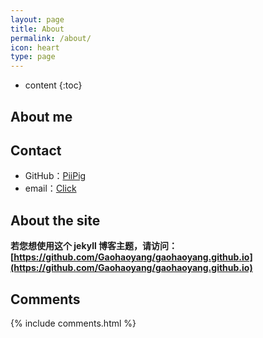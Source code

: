 ```yaml
---
layout: page
title: About
permalink: /about/
icon: heart
type: page
---
```


* content
{:toc}

## About me



## Contact

* GitHub：[PiiPig](https://github.com/piipig)
* email：[Click](pc00083@gmail.com)

## About the site

**若您想使用这个 jekyll 博客主题，请访问：[https://github.com/Gaohaoyang/gaohaoyang.github.io](https://github.com/Gaohaoyang/gaohaoyang.github.io)**

<!--~欢迎使用~

欢迎大家提一些对本站主题的建议，可以直接在下面留言或者新建一个 [Issue](https://github.com/Gaohaoyang/gaohaoyang.github.io/issues)。

### Update Log

-->

## Comments

{% include comments.html %}
